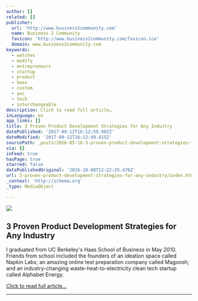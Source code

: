 ```yaml
---
author: []
related: []
publisher:
  url: 'http://www.business2community.com'
  name: Business 2 Community
  favicon: 'http://www.business2community.com/favicon.ico'
  domain: www.business2community.com
keywords:
  - watches
  - modify
  - entrepreneurs
  - startup
  - product
  - haas
  - custom
  - yec
  - tech
  - interchangeable
description: Click to read full article…
inLanguage: en
app_links: []
title: 3 Proven Product Development Strategies for Any Industry
datePublished: '2017-09-12T16:12:50.982Z'
dateModified: '2017-09-12T16:12:49.415Z'
sourcePath: _posts/2016-05-16-3-proven-product-development-strategies-for-any-industry.md
via: {}
inFeed: true
hasPage: true
starred: false
datePublishedOriginal: '2016-10-08T12:22:25.476Z'
url: 3-proven-product-development-strategies-for-any-industry/index.html
_context: 'http://schema.org'
_type: MediaObject

---
```

<article style=""><img src="https://s3-us-west-2.amazonaws.com/the-grid-img/p/bf25baefe5229c1c396f2ccb1b80e4e0312637da.jpg" /><h1>3 Proven Product Development Strategies for Any Industry</h1><p>I graduated from UC Berkeley's Haas School of Business in May 2010. Friends from school included the founders of an ideation space called Napkin Labs; an amazing online test preparation company called Magoosh; and an industry-changing waste-heat-to-electricity clean tech startup called Alphabet Energy.</p></article>

[Click to read full article...][0]

---



[0]: http://www.business2community.com/strategy/3-proven-product-development-strategies-for-any-industry-0240727#FvQCBybjBvWCmPsj.97 "Click to read full article..."